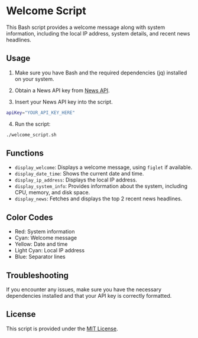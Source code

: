
# Welcome Script

This Bash script provides a welcome message along with system information, including the local IP address, system details, and recent news headlines.

## Usage

1. Make sure you have Bash and the required dependencies (jq) installed on your system.

2. Obtain a News API key from [News API](https://newsapi.org/).

3. Insert your News API key into the script.

```bash
apiKey="YOUR_API_KEY_HERE"
```

4. Run the script:

```bash
./welcome_script.sh
```

## Functions

- `display_welcome`: Displays a welcome message, using `figlet` if available.
- `display_date_time`: Shows the current date and time.
- `display_ip_address`: Displays the local IP address.
- `display_system_info`: Provides information about the system, including CPU, memory, and disk space.
- `display_news`: Fetches and displays the top 2 recent news headlines.

## Color Codes

- Red: System information
- Cyan: Welcome message
- Yellow: Date and time
- Light Cyan: Local IP address
- Blue: Separator lines

## Troubleshooting

If you encounter any issues, make sure you have the necessary dependencies installed and that your API key is correctly formatted.

## License

This script is provided under the [MIT License](LICENSE).
